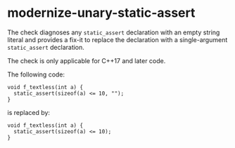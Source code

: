 modernize-unary-static-assert
=============================

The check diagnoses any `static_assert` declaration with an empty string
literal and provides a fix-it to replace the declaration with a
single-argument `static_assert` declaration.

The check is only applicable for C++17 and later code.

The following code:

    void f_textless(int a) {
      static_assert(sizeof(a) <= 10, "");
    }

is replaced by:

    void f_textless(int a) {
      static_assert(sizeof(a) <= 10);
    }
